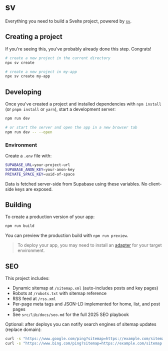 # sv

Everything you need to build a Svelte project, powered by [`sv`](https://github.com/sveltejs/cli).

## Creating a project

If you're seeing this, you've probably already done this step. Congrats!

```bash
# create a new project in the current directory
npx sv create

# create a new project in my-app
npx sv create my-app
```

## Developing

Once you've created a project and installed dependencies with `npm install` (or `pnpm install` or `yarn`), start a development server:

```bash
npm run dev

# or start the server and open the app in a new browser tab
npm run dev -- --open
```

### Environment

Create a `.env` file with:

```sh
SUPABASE_URL=your-project-url
SUPABASE_ANON_KEY=your-anon-key
PRIVATE_SPACE_KEY=uuid-of-space
```

Data is fetched server-side from Supabase using these variables. No client-side keys are exposed.

## Building

To create a production version of your app:

```bash
npm run build
```

You can preview the production build with `npm run preview`.

> To deploy your app, you may need to install an [adapter](https://svelte.dev/docs/kit/adapters) for your target environment.

## SEO

This project includes:

- Dynamic sitemap at `/sitemap.xml` (auto-includes posts and key pages)
- Robots at `/robots.txt` with sitemap reference
- RSS feed at `/rss.xml`
- Per-page meta tags and JSON-LD implemented for home, list, and post pages
- See `src/lib/docs/seo.md` for the full 2025 SEO playbook

Optional: after deploys you can notify search engines of sitemap updates (replace domain):

```sh
curl -s "https://www.google.com/ping?sitemap=https://example.com/sitemap.xml" > /dev/null
curl -s "https://www.bing.com/ping?sitemap=https://example.com/sitemap.xml" > /dev/null
```
